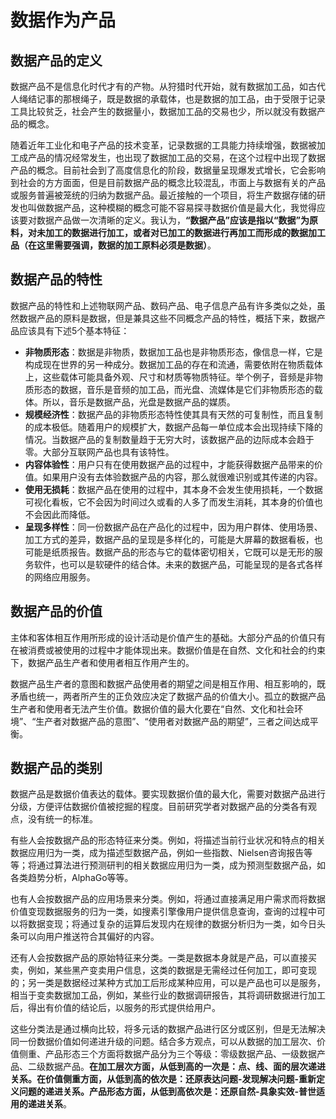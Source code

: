 # 数据作为产品

## 数据产品的定义
数据产品不是信息化时代才有的产物。从狩猎时代开始，就有数据加工品，如古代人绳结记事的那根绳子，既是数据的承载体，也是数据的加工品，由于受限于记录工具比较贫乏，社会产生的数据量小，数据加工品的交易也少，所以就没有数据产品的概念。

随着近年工业化和电子产品的技术变革，记录数据的工具能力持续增强，数据被加工成产品的情况经常发生，也出现了数据加工品的交易，在这个过程中出现了数据产品的概念。目前社会到了高度信息化的阶段，数据量呈现爆发式增长，它会影响到社会的方方面面，但是目前数据产品的概念比较混乱，市面上与数据有关的产品或服务普遍被笼统的归纳为数据产品。最近接触的一个项目，将生产数据存储的研发也叫做数据产品，这种模糊的概念可能不容易探寻数据价值是最大化，我觉得应该要对数据产品做一次清晰的定义。我认为，**“数据产品”应该是指以“数据”为原料，对未加工的数据进行加工，或者对已加工的数据进行再加工而形成的数据加工品（在这里需要强调，数据的加工原料必须是数据）**。

## 数据产品的特性
数据产品的特性和上述物联网产品、数码产品、电子信息产品有许多类似之处，虽然数据产品的原料是数据，但是兼具这些不同概念产品的特性，概括下来，数据产品应该具有下述5个基本特征：

- **非物质形态**：数据是非物质，数据加工品也是非物质形态，像信息一样，它是构成现在世界的另一种成分。数据加工品的存在和流通，需要依附在物质载体上，这些载体可能具备外观、尺寸和材质等物质特征。举个例子，音频是非物质形态的数据，音乐是音频的加工品，而光盘、流媒体是它们非物质形态的载体。所以，音乐是数据产品，光盘是数据产品的媒质。
- **规模经济性**：数据产品的非物质形态特性使其具有天然的可复制性，而且复制的成本极低。随着用户的规模扩大，数据产品每一单位成本会出现持续下降的情况。当数据产品的复制数量趋于无穷大时，该数据产品的边际成本会趋于零。大部分互联网产品也具有该特性。
- **内容体验性**：用户只有在使用数据产品的过程中，才能获得数据产品带来的价值。如果用户没有去体验数据产品的内容，那么就很难识别或其传递的内容。
- **使用无损耗**：数据产品在使用的过程中，其本身不会发生使用损耗，一个数据可视化看板，它不会因为时间过久或看的人多了而发生消耗，其本身的价值也不会因此而降低。
- **呈现多样性**：同一份数据产品在产品化的过程中，因为用户群体、使用场景、加工方式的差异，数据产品的呈现是多样化的，可能是大屏幕的数据看板，也可能是纸质报告。数据产品的形态与它的载体密切相关，它既可以是无形的服务软件，也可以是软硬件的结合体。未来的数据产品，可能呈现的是各式各样的网络应用服务。

## 数据产品的价值
主体和客体相互作用所形成的设计活动是价值产生的基础。大部分产品的价值只有在被消费或被使用的过程中才能体现出来。数据价值是在自然、文化和社会的约束下，数据产品生产者和使用者相互作用产生的。

数据产品生产者的意图和数据产品使用者的期望之间是相互作用、相互影响的，既矛盾也统一，两者所产生的正负效应决定了数据产品的价值大小。孤立的数据产品生产者和使用者无法产生价值。数据价值的最大化要在“自然、文化和社会环境”、“生产者对数据产品的意图”、“使用者对数据产品的期望”，三者之间达成平衡。

## 数据产品的类别
数据产品是数据价值表达的载体。要实现数据价值的最大化，需要对数据产品进行分级，方便评估数据价值被挖掘的程度。目前研究学者对数据产品的分类各有观点，没有统一的标准。

有些人会按数据产品的形态特征来分类。例如，将描述当前行业状况和特点的相关数据应用归为一类，成为描述型数据产品，例如一些指数、Nielsen咨询报告等等；将通过算法进行预测研判的相关数据应用归为一类，成为预测型数据产品，如各类趋势分析，AlphaGo等等。

也有人会按数据产品的应用场景来分类。例如，将通过直接满足用户需求而将数据价值变现数据服务的归为一类，如搜素引擎像用户提供信息查询，查询的过程中可以将数据变现；将通过复杂的运算后发现内在规律的数据分析归为一类，如今日头条可以向用户推送符合其偏好的内容。

还有人会按数据产品的原始特征来分类。一类是数据本身就是产品，可以直接买卖，例如，某些黑产变卖用户信息，这类的数据是无需经过任何加工，即可变现的；另一类是数据经过某种方式加工后形成某种应用，可以是产品也可以是服务，相当于变卖数据加工品，例如，某些行业的数据调研报告，其将调研数据进行加工后，得出有价值的结论后，以服务的形式提供给用户。

这些分类法是通过横向比较，将多元话的数据产品进行区分或区别，但是无法解决同一份数据价值如何递进升级的问题。结合多方观点，可以从数据的加工层次、价值侧重、产品形态三个方面将数据产品分为三个等级：零级数据产品、一级数据产品、二级数据产品。**在加工层次方面，从低到高的一次是：点、线、面的层次递进关系。在价值侧重方面，从低到高的依次是：还原表达问题-发现解决问题-重新定义问题的递进关系。产品形态方面，从低到高依次是：还原自然-具象实效-普世适用的递进关系**。

